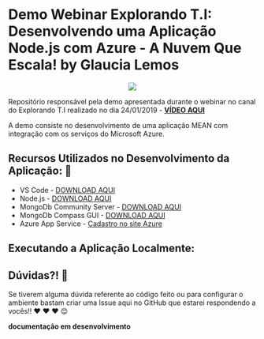 # Demo Webinar Explorando T.I: Desenvolvendo uma Aplicação Node.js com Azure - A Nuvem Que Escala! by Glaucia Lemos

<p align="center">
  <img src="https://i.imgur.com/pA6SRQ6.gif"/>  
</p>

Repositório responsável pela demo apresentada durante o webinar no canal do Explorando T.I realizado no dia 24/01/2019 - **[VÍDEO AQUI](https://www.youtube.com/watch?v=GminGcR4rOU)**

A demo consiste no desenvolvimento de uma aplicação MEAN com integração com os serviços do Microsoft Azure.

## Recursos Utilizados no Desenvolvimento da Aplicação: :rocket:

* VS Code - [DOWNLOAD AQUI](https://code.visualstudio.com/)
* Node.js - [DOWNLOAD AQUI](https://nodejs.org/en/)
* MongoDb Community Server - [DOWNLOAD AQUI](https://www.mongodb.com/download-center/community)
* MongoDb Compass GUI - [DOWNLOAD AQUI](https://www.mongodb.com/download-center/compass)
* Azure App Service - [Cadastro no site Azure](https://azure.microsoft.com/pt-br/) 

## Executando a Aplicação Localmente:


## Dúvidas?! :triangular_flag_on_post:

Se tiverem alguma dúvida referente ao código feito ou para configurar o ambiente bastam criar uma Issue aqui no GitHub que estarei respondendo a vocês!! :heart: :heart: :heart: :blush:

**documentação em desenvolvimento**
